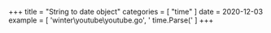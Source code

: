 +++
title = "String to date object"
categories = [ "time" ]
date = 2020-12-03
example = [
   'winter\youtube\youtube.go', ' time.Parse('
]
+++
